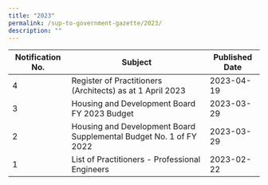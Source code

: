 ```yaml
---
title: "2023"
permalink: /sup-to-government-gazette/2023/
description: ""
---
```

|Notification No.|Subject|Published Date|
|---|---|---|
|4|Register of Practitioners (Architects) as at 1 April 2023|2023-04-19|
|3|Housing and Development Board FY 2023 Budget|2023-03-29|
|2|Housing and Development Board Supplemental Budget No. 1 of FY 2022|2023-03-29|
|1|List of Practitioners - Professional Engineers|2023-02-22|